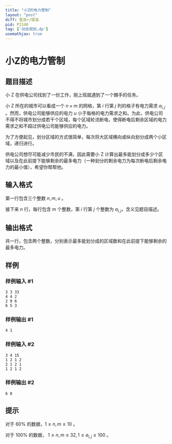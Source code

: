 ```yaml
---
title: "小Z的电力管制"
layout: "post"
diff: 普及+/提高
pid: P2140
tag: ['动态规划,dp']
usemathjax: true
---
```


# 小Z的电力管制
## 题目描述

小 Z 在供电公司找到了一份工作，刚上班就遇到了一个棘手的任务。

小 Z 所在的城市可以看成一个 $n \times m$ 的网格，第 $i$ 行第 $j$ 列的格子有电力需求 $a_{i,j}$ 。然而，供电公司能够供应的电力 $u$ 小于每格的电力需求之和。为此，供电公司不得不将城市划分成若干个区域，每个区域轮流断电，使得断电后剩余区域的电力需求之和不超过供电公司能够供应的电力。

为了方便起见，划分区域的方式很简单，每次将大区域横向或纵向划分成两个小区域，递归进行。

供电公司想尽可能减少市民的不满，因此需要小 Z 计算出最多能划分成多少个区域以及在此前提下能够剩余的最多电力（一种划分的剩余电力为每次断电后剩余电力的最小值），希望你帮帮他。



## 输入格式

第一行包含三个整数 $n ,m ,u$ 。

接下来 $n$ 行，每行包含 $m$ 个整数，第 $i$ 行第 $j$ 个整数为 $a_{i,j}$，含义见题目描述。
## 输出格式

共一行，包含两个整数，分别表示最多能划分成的区域数和在此前提下能够剩余的最多电力。

## 样例

### 样例输入 #1
```
3 3 33
4 4 2
2 9 6
6 5 3
```
### 样例输出 #1
```
4 1
```
### 样例输入 #2
```
3 4 15
1 2 1 2
2 1 2 1
1 2 1 2
```
### 样例输出 #2
```
6 0
```
## 提示

对于 $60\%$ 的数据，$1\leq n ,m \leq 10$ 。

对于 $100\%$ 的数据， $1 \leq n,m \leq 32,1 \leq a_{i,j} \leq 100$ 。
